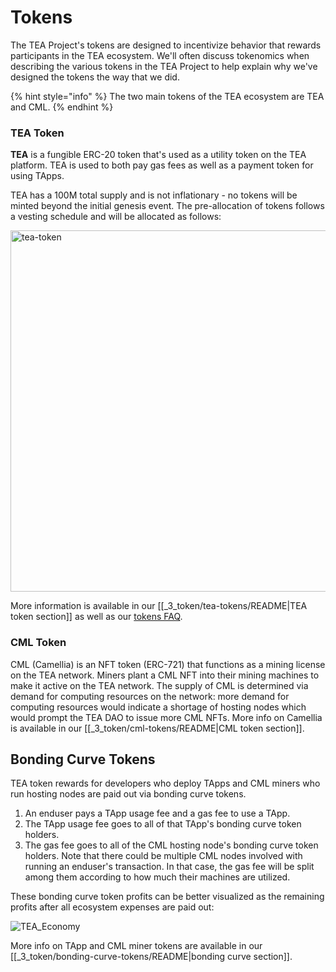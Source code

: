 # Tokens
The TEA Project's tokens are designed to incentivize behavior that rewards participants in the TEA ecosystem. We'll often discuss tokenomics when describing the various tokens in the TEA Project to help explain why we've designed the tokens the way that we did.

{% hint style="info" %}
The two main tokens of the TEA ecosystem are TEA and CML.
{% endhint %}

### TEA Token
**TEA** is a fungible ERC-20 token that's used as a utility token on the TEA platform. TEA is used to both pay gas fees as well as a payment token for using TApps.

TEA has a 100M total supply and is not inflationary - no tokens will be minted beyond the initial genesis event. The pre-allocation of tokens follows a vesting schedule and will be allocated as follows:

<img width="578" alt="tea-token" src="https://user-images.githubusercontent.com/86096370/213342482-55b9be9b-2d01-44a2-a141-493d4b40e3a5.png">

More information is available in our [[_3_token/tea-tokens/README|TEA token section]] as well as our [tokens FAQ](FAQ-Tokens.md).

### CML Token
CML (Camellia) is an NFT token (ERC-721) that functions as a mining license on the TEA network. Miners plant a CML NFT into their mining machines to make it active on the TEA network. The supply of CML is determined via demand for computing resources on the network: more demand for computing resources would indicate a shortage of hosting nodes which would prompt the TEA DAO to issue more CML NFTs. More info on Camellia is available in our [[_3_token/cml-tokens/README|CML token section]].

## Bonding Curve Tokens
TEA token rewards for developers who deploy TApps and CML miners who run hosting nodes are paid out via bonding curve tokens.

1. An enduser pays a TApp usage fee and a gas fee to use a TApp.
2. The TApp usage fee goes to all of that TApp's bonding curve token holders.
3. The gas fee goes to all of the CML hosting node's bonding curve token holders. Note that there could be multiple CML nodes involved with running an enduser's transaction. In that case, the gas fee will be split among them according to how much their machines are utilized.

These bonding curve token profits can be better visualized as the remaining profits after all ecosystem expenses are paid out:

![TEA_Economy](https://user-images.githubusercontent.com/86096370/213603062-895dc8c3-f478-4d85-8e1e-5fb44832bd79.png)

More info on TApp and CML miner tokens are available in our [[_3_token/bonding-curve-tokens/README|bonding curve section]].




